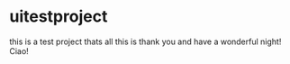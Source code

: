 # uitestproject
this is a test project 
thats all this is 
thank you 
and 
have a wonderful night!
Ciao!

